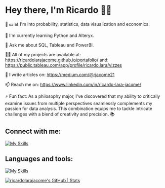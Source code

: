 # Hey there, I'm Ricardo 🖖🏼


🎲 💵 📊 I'm into probability, statistics, data visualization and economics.

🌱 I'm currently learning Python and Alteryx.

💬 Ask me about SQL, Tableau and PowerBI.

👨‍💻 All of my projects are available at: https://ricardolarajacome.github.io/portafolio/
                                     and: https://public.tableau.com/app/profile/ricardo.lara/vizzes

📝 I write articles on: https://medium.com/@rjacome21

📫 Reach me on: https://www.linkedin.com/in/ricardo-lara-jacome/

⚡ Fun fact: As a philosophy major, I've discovered that my ability to critically examine issues from multiple perspectives seamlessly complements my passion for data analysis. This combination equips me to tackle intricate challenges with a blend of creativity and precision. 📚


## Connect with me:
[![My Skills](https://skillicons.dev/icons?i=linkedin,&perline=2)](https://www.linkedin.com/in/ricardo-lara-jacome/)



## Languages and tools:
[![My Skills](https://skillicons.dev/icons?i=postgres,py,github,gcp,docker,anaconda,&perline=6)](https://skillicons.dev)


[![ricardolarajacome's GitHub | Stats](https://stats.quine.sh/ricardolarajacome/github?theme=dark)](https://quine.sh?utm_source=widgets&utm_campaign=ricardolarajacome)


